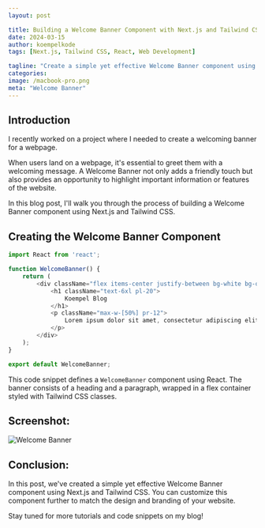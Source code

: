 ```yaml
---
layout: post

title: Building a Welcome Banner Component with Next.js and Tailwind CSS
date: 2024-03-15
author: koempelkode
tags: [Next.js, Tailwind CSS, React, Web Development]

tagline: "Create a simple yet effective Welcome Banner component using Next.js and Tailwind CSS"
categories: 
image: /macbook-pro.png
meta: "Welcome Banner"
---
```


## Introduction

I recently worked on a project where I needed to create a welcoming banner for a webpage.

When users land on a webpage, it's essential to greet them with a welcoming message. A Welcome Banner not only adds a friendly touch but also provides an opportunity to highlight important information or features of the website.

In this blog post, I'll walk you through the process of building a Welcome Banner component using Next.js and Tailwind CSS.

## Creating the Welcome Banner Component

```javascript
import React from 'react';

function WelcomeBanner() {
    return (
        <div className="flex items-center justify-between bg-white bg-opacity-75 rounded p-2 py-10">
            <h1 className="text-6xl pl-20">
                Koempel Blog
            </h1>
            <p className="max-w-[50%] pr-12">
                Lorem ipsum dolor sit amet, consectetur adipiscing elit, sed do eiusmod tempor incididunt ut labore et dolore magna aliqua. Ut enim ad minim veniam, quis nostrud exercitation ullamco laboris nisi ut aliquip ex ea commodo consequat. Duis aute irure dolor in reprehenderit in voluptate velit esse cillum dolore eu fugiat nulla pariatur. Excepteur sint occaecat cupidatat non proident, sunt in culpa qui officia deserunt mollit anim id est laborum.
            </p>
        </div>
    );
}

export default WelcomeBanner;
```

This code snippet defines a `WelcomeBanner` component using React. The banner consists of a heading and a paragraph, wrapped in a flex container styled with Tailwind CSS classes.

## Screenshot:

![Welcome Banner](welcome_banner_screenshot.png)

## Conclusion:

In this post, we've created a simple yet effective Welcome Banner component using Next.js and Tailwind CSS. You can customize this component further to match the design and branding of your website.

Stay tuned for more tutorials and code snippets on my blog!
